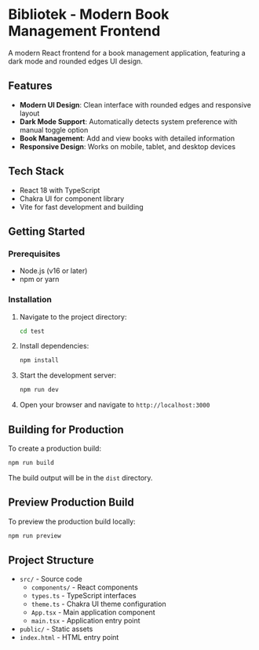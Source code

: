# Bibliotek - Modern Book Management Frontend

A modern React frontend for a book management application, featuring a dark mode and rounded edges UI design.

## Features

- **Modern UI Design**: Clean interface with rounded edges and responsive layout
- **Dark Mode Support**: Automatically detects system preference with manual toggle option
- **Book Management**: Add and view books with detailed information
- **Responsive Design**: Works on mobile, tablet, and desktop devices

## Tech Stack

- React 18 with TypeScript
- Chakra UI for component library
- Vite for fast development and building

## Getting Started

### Prerequisites

- Node.js (v16 or later)
- npm or yarn

### Installation

1. Navigate to the project directory:
   ```bash
   cd test
   ```

2. Install dependencies:
   ```bash
   npm install
   ```

3. Start the development server:
   ```bash
   npm run dev
   ```

4. Open your browser and navigate to `http://localhost:3000`

## Building for Production

To create a production build:

```bash
npm run build
```

The build output will be in the `dist` directory.

## Preview Production Build

To preview the production build locally:

```bash
npm run preview
```

## Project Structure

- `src/` - Source code
  - `components/` - React components
  - `types.ts` - TypeScript interfaces
  - `theme.ts` - Chakra UI theme configuration
  - `App.tsx` - Main application component
  - `main.tsx` - Application entry point
- `public/` - Static assets
- `index.html` - HTML entry point